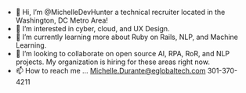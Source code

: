 - 👋 Hi, I’m @MichelleDevHunter a technical recruiter located in the Washington, DC Metro Area! 
- 👀 I’m interested in cyber, cloud, and UX Design. 
- 🌱 I’m currently learning more about Ruby on Rails, NLP, and Machine Learning. 
- 💞️ I’m looking to collaborate on open source AI, RPA, RoR, and NLP projects. My organization is hiring for these areas right now. 
- 📫 How to reach me ... Michelle.Durante@eglobaltech.com 301-370-4211 

<!---
MichelleDevHunter/MichelleDevHunter is a ✨ special ✨ repository because its `README.md` (this file) appears on your GitHub profile.
You can click the Preview link to take a look at your changes.
--->
